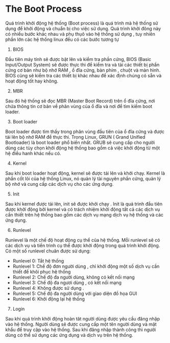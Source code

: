 # The Boot Process
Quá trình khởi động hệ thống (Boot process) là quá trình mà hệ thống sử dụng để khởi động và chuẩn bị cho việc sử dụng. Quá trình khởi đông này có nhiều bước khác nhau và phụ thụô vào hệ thống sử dụng , tuy nhiên phần lớn các hệ thống linux đều có các bước tương tự 
1. BIOS

Đầu tiên máy tính sẽ được bật lên và kiểm tra phần cứng, BIOS (Basic Input/Output System) sẽ được thực thi để kiểm tra và tải các thiết bị phần cứng cơ bản như bộ nhớ RAM , ổ đĩa cứng, bàn phím , chuột và màn hình. BIOS cũng sẽ kiểm tra các thiết bị khác nhau để xác định chúng có sẵn và hoạt động tốt hay không.

2. MBR

Sau đó hệ thống sẽ đọc MBR (Master Boot Record) trên ổ đĩa cứng, nơi chứa thông tin cơ bản về phân vùng của ổ đĩa và nơi để tìm kiếm boot loader.

3. Boot loader

Boot loader được tìm thấy trong phân vùng đầu tiên của ổ đĩa cứng và được tải lên bộ nhớ RAM để thực thi. Trong Linux, GRUN ( Grand Unified Bootloader) là boot loader phổ biến nhất. GRUB sẽ cung cấp cho người dùng các tùy chọn khởi động hệ thống bao gồm cả việc khởi động từ một hệ điều hanh khác nếu có.

4. Kernel

Sau khi boot loader hoạt động, kernel sẽ được tải lên và khởi chạy. Kernel là phần cốt lõi của hệ thống Linux, nó quản lý tài nguyên phần cứng, quản lý bộ nhớ và cung cấp các dịch vụ cho các ứng dụng.

5. Init

Sau khi kernel được tải lên, init sẽ được khởi chạy . Init là quá trình đầu tiên được khởi động bởi kernel và có trách nhiệm khởi động tất cả các dịch vụ cần thiết trên hệ thống bao gồm các dịch vụ mạng dịch vụ hệ thống và các ứng dụng.

6. Runlevel

Runlevel là một chế độ hoạt động cụ thể của hệ thống. Mỗi runlevel sẽ có các dịch vụ và tiến trình cụ thể được khởi động trong quá trình khởi động. Có một số runlevel chuân được sử dụng:

- Runlevel 0: Tắt hệ thống
- Runlevel 1: Chế độ đơn người dùng , chỉ khởi động một số dịch vụ cần thiết để khôi phục hệ thống
- Runlevel 2: Chế độ đa người dùng, không có kết nối mạng
- Runlevel 3: Chế độ đa ngươi dùng , có kết nối mạng
- Runlevel 4: Không được sử dụng .
- Runlevel 5: Chế độ đa người dùng với giao diện đồ họa GUI
- Runlevel 6: Khởi động lại hệ thống

7. Login

Sau khi quá trình khởi động hoàn tât người dùng được yêu cầu đăng nhập vào hệ thống. Người dùng sẽ được cung cấp một tên người dùng và mật khẩu để truy cập vào hệ thống. Sau khi đăng nhập thành công thì người dùng có thể sử dụng các ứng dụng và dịch vụ trên hệ thống.